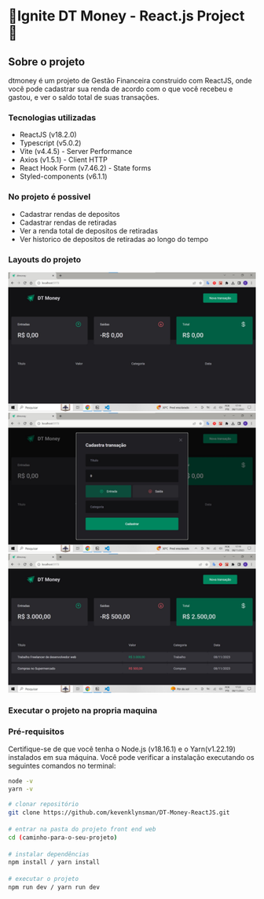 # 🌠Ignite DT Money - React.js Project 🌠

## Sobre o projeto

dtmoney é um projeto de Gestão Financeira construido com ReactJS, onde você pode cadastrar sua renda de acordo com o que você recebeu e gastou, e ver o saldo total de suas transações.

### Tecnologias utilizadas

- ReactJS (v18.2.0)
- Typescript (v5.0.2)
- Vite (v4.4.5) - Server Performance
- Axios (v1.5.1) - Client HTTP
- React Hook Form (v7.46.2) - State forms
- Styled-components (v6.1.1)

### No projeto é possivel

- Cadastrar rendas de depositos
- Cadastrar rendas de retiradas
- Ver a renda total de depositos de retiradas
- Ver historico de depositos de retiradas ao longo do tempo

### Layouts do projeto

![web1](public/dtmoney_front-img.jpg)
![web2](public/dtmoney_modal_img.jpg)
![web3](public/dtmoney_front_add_img.jpg)

### Executar o projeto na propria maquina

### Pré-requisitos

Certifique-se de que você tenha o Node.js (v18.16.1) e o Yarn(v1.22.19) instalados em sua máquina. Você pode verificar a instalação executando os seguintes comandos no terminal:

```bash
node -v
yarn -v

```

```bash
# clonar repositório
git clone https://github.com/kevenklynsman/DT-Money-ReactJS.git

# entrar na pasta do projeto front end web
cd (caminho-para-o-seu-projeto)

# instalar dependências
npm install / yarn install

# executar o projeto
npm run dev / yarn run dev

```
